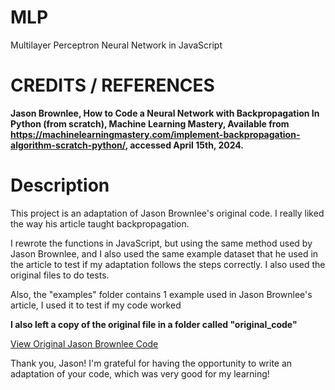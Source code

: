 # MLP
Multilayer Perceptron Neural Network in JavaScript

# CREDITS / REFERENCES
**Jason Brownlee, How to Code a Neural Network with Backpropagation In Python (from scratch), Machine Learning Mastery, Available from https://machinelearningmastery.com/implement-backpropagation-algorithm-scratch-python/, accessed April 15th, 2024.**

# Description
This project is an adaptation of Jason Brownlee's original code. I really liked the way his article taught backpropagation.

I rewrote the functions in JavaScript, but using the same method used by Jason Brownlee, and I also used the same example dataset that he used in the article to test if my adaptation follows the steps correctly. I also used the original files to do tests.

Also, the "examples" folder contains 1 example used in Jason Brownlee's article, I used it to test if my code worked

**I also left a copy of the original file in a folder called "original_code"**

[View Original Jason Brownlee Code](./original_code/complete_original_code.md)

Thank you, Jason! I'm grateful for having the opportunity to write an adaptation of your code, which was very good for my learning!
